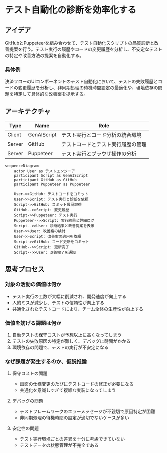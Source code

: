 # テスト自動化の診断を効率化する

## アイデア
GitHubとPuppeteerを組み合わせて、テスト自動化スクリプトの品質診断と改善提案を行う。テスト実行の履歴やコードの変更履歴を分析し、不安定なテストの特定や改善方法の提案を自動化する。

### 具体例
決済フローのUIコンポーネントのテスト自動化において、テストの失敗履歴とコードの変更履歴を分析し、非同期処理の待機時間設定の最適化や、環境依存の問題を特定して具体的な改善案を提示する。

## アーキテクチャ
| Type | Name | Role |
|--|--|--|
| Client | GenAIScript | テスト実行とコード分析の統合環境 |
| Server | GitHub | テストコードとテスト実行履歴の管理 |
| Server | Puppeteer | テスト実行とブラウザ操作の分析 |

```mermaid
sequenceDiagram
    actor User as テストエンジニア
    participant Script as GenAIScript
    participant GitHub as GitHub
    participant Puppeteer as Puppeteer

    User->>GitHub: テストコードをコミット
    User->>Script: テスト実行と診断を依頼
    Script->>GitHub: コミット履歴取得
    GitHub-->>Script: 変更履歴
    Script->>Puppeteer: テスト実行
    Puppeteer-->>Script: 実行結果と詳細ログ
    Script-->>User: 診断結果と改善提案を表示
    User->>User: 改善案の検討
    User->>Script: 改善案の適用を依頼
    Script->>GitHub: コード更新をコミット
    GitHub-->>Script: 更新完了
    Script-->>User: 改善完了を通知
```

## 思考プロセス

### 対象の活動の価値は何か
- テスト実行の工数が大幅に削減され、開発速度が向上する
- 人的ミスが減少し、テストの信頼性が向上する
- 共通化されたテストコードにより、チーム全体の生産性が向上する

### 価値を妨げる課題は何か
1. 自動テストの保守コストが予想以上に高くなってしまう<br>
2. テストの失敗原因の特定が難しく、デバッグに時間がかかる<br>
3. 環境依存の問題で、テストの実行が不安定になる<br>

### なぜ課題が発生するのか、仮説推論
1. 保守コストの問題
    - 画面の仕様変更のたびにテストコードの修正が必要になる
    - 共通化を意識しすぎて複雑な実装になってしまう<br>

2. デバッグの問題
    - テストフレームワークのエラーメッセージが不親切で原因特定が困難
    - 非同期処理の待機時間の設定が適切でないケースが多い<br>

3. 安定性の問題
    - テスト実行環境ごとの差異を十分に考慮できていない
    - テストデータの状態管理が不完全である